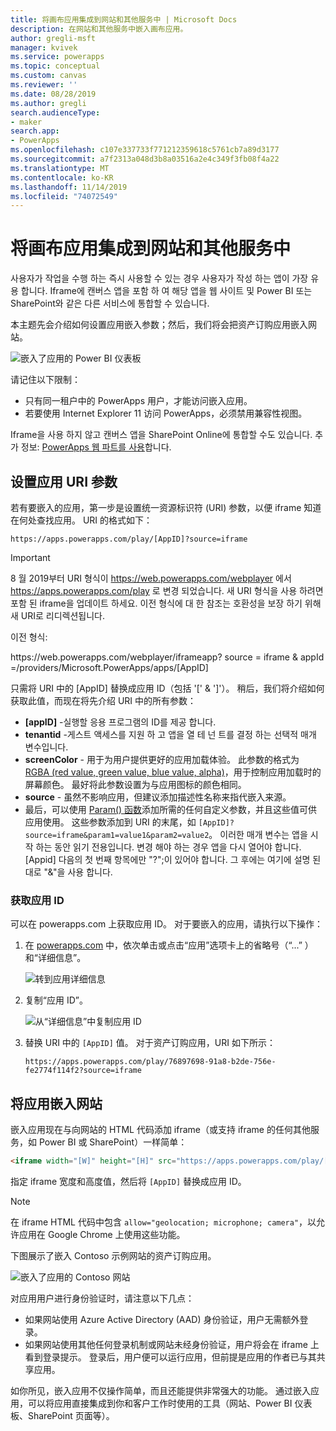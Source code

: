 ```yaml
---
title: 将画布应用集成到网站和其他服务中 | Microsoft Docs
description: 在网站和其他服务中嵌入画布应用。
author: gregli-msft
manager: kvivek
ms.service: powerapps
ms.topic: conceptual
ms.custom: canvas
ms.reviewer: ''
ms.date: 08/28/2019
ms.author: gregli
search.audienceType:
- maker
search.app:
- PowerApps
ms.openlocfilehash: c107e337733f771212359618c5761cb7a89d3177
ms.sourcegitcommit: a7f2313a048d3b8a03516a2e4c349f3fb08f4a22
ms.translationtype: MT
ms.contentlocale: ko-KR
ms.lasthandoff: 11/14/2019
ms.locfileid: "74072549"
---
```

# <a name="integrate-canvas-apps-into-websites-and-other-services"></a>将画布应用集成到网站和其他服务中
사용자가 작업을 수행 하는 즉시 사용할 수 있는 경우 사용자가 작성 하는 앱이 가장 유용 합니다. Iframe에 캔버스 앱을 포함 하 여 해당 앱을 웹 사이트 및 Power BI 또는 SharePoint와 같은 다른 서비스에 통합할 수 있습니다.

本主题先会介绍如何设置应用嵌入参数；然后，我们将会把资产订购应用嵌入网站。

![嵌入了应用的 Power BI 仪表板](./media/embed-apps-dev/embed-dashboard.png)

请记住以下限制：

- 只有同一租户中的 PowerApps 用户，才能访问嵌入应用。
- 若要使用 Internet Explorer 11 访问 PowerApps，必须禁用兼容性视图。

Iframe을 사용 하지 않고 캔버스 앱을 SharePoint Online에 통합할 수도 있습니다. 추가 정보: [PowerApps 웹 파트를 사용](https://support.office.com/article/use-the-powerapps-web-part-6285f05e-e441-408a-99d7-aa688195cd1c)합니다.

## <a name="set-uri-parameters-for-your-app"></a>设置应用 URI 参数
若有要嵌入的应用，第一步是设置统一资源标识符 (URI) 参数，以便 iframe 知道在何处查找应用。 URI 的格式如下：

```
https://apps.powerapps.com/play/[AppID]?source=iframe
```

> [!IMPORTANT]
> 8 월 2019부터 URI 형식이 https://web.powerapps.com/webplayer 에서 https://apps.powerapps.com/play 로 변경 되었습니다. 새 URI 형식을 사용 하려면 포함 된 iframe을 업데이트 하세요. 이전 형식에 대 한 참조는 호환성을 보장 하기 위해 새 URI로 리디렉션됩니다.
>
> 이전 형식:
> 
> https\://web.powerapps.com/webplayer/iframeapp? source = iframe & appId =/providers/Microsoft.PowerApps/apps/[AppID]

只需将 URI 中的 [AppID] 替换成应用 ID（包括 '[' & ']'）。 稍后，我们将介绍如何获取此值，而现在将先介绍 URI 中的所有参数：

* **[appID]** -실행할 응용 프로그램의 ID를 제공 합니다.
* **tenantid** -게스트 액세스를 지원 하 고 앱을 열 테 넌 트를 결정 하는 선택적 매개 변수입니다. 
* **screenColor** - 用于为用户提供更好的应用加载体验。 此参数的格式为 [RGBA (red value, green value, blue value, alpha)](../canvas-apps/functions/function-colors.md)，用于控制应用加载时的屏幕颜色。 最好将此参数设置为与应用图标的颜色相同。
* **source** - 虽然不影响应用，但建议添加描述性名称来指代嵌入来源。
* 最后，可以使用 [Param() 函数](../canvas-apps/functions/function-param.md)添加所需的任何自定义参数，并且这些值可供应用使用。 这些参数添加到 URI 的末尾，如 `[AppID]?source=iframe&param1=value1&param2=value2`。 이러한 매개 변수는 앱을 시작 하는 동안 읽기 전용입니다. 변경 해야 하는 경우 앱을 다시 열어야 합니다. [Appid] 다음의 첫 번째 항목에만 "?";이 있어야 합니다. 그 후에는 여기에 설명 된 대로 "&"을 사용 합니다. 

### <a name="get-the-app-id"></a>获取应用 ID
可以在 powerapps.com 上获取应用 ID。 对于要嵌入的应用，请执行以下操作：

1. 在 [powerapps.com](https://powerapps.microsoft.com) 中，依次单击或点击“应用”选项卡上的省略号（“...” ）和“详细信息”。
   
    ![转到应用详细信息](./media/embed-apps-dev/details.png)
1. 复制“应用 ID”。
   
    ![从“详细信息”中复制应用 ID](./media/embed-apps-dev/app-id.png)
1. 替换 URI 中的 `[AppID]` 值。 对于资产订购应用，URI 如下所示：
   
    ```
    https://apps.powerapps.com/play/76897698-91a8-b2de-756e-fe2774f114f2?source=iframe
    ```

## <a name="embed-your-app-in-a-website"></a>将应用嵌入网站
嵌入应用现在与向网站的 HTML 代码添加 iframe（或支持 iframe 的任何其他服务，如 Power BI 或 SharePoint）一样简单：

```html
<iframe width="[W]" height="[H]" src="https://apps.powerapps.com/play/[AppID]?source=website&screenColor=rgba(165,34,55,1)" allow="geolocation; microphone; camera"/>
```

指定 iframe 宽度和高度值，然后将 `[AppID]` 替换成应用 ID。

> [!NOTE]
> 在 iframe HTML 代码中包含 `allow="geolocation; microphone; camera"`，以允许应用在 Google Chrome 上使用这些功能。

下图展示了嵌入 Contoso 示例网站的资产订购应用。

![嵌入了应用的 Contoso 网站](./media/embed-apps-dev/contoso-website.png)

对应用用户进行身份验证时，请注意以下几点：

- 如果网站使用 Azure Active Directory (AAD) 身份验证，用户无需额外登录。
- 如果网站使用其他任何登录机制或网站未经身份验证，用户将会在 iframe 上看到登录提示。 登录后，用户便可以运行应用，但前提是应用的作者已与其共享应用。

如你所见，嵌入应用不仅操作简单，而且还能提供非常强大的功能。 通过嵌入应用，可以将应用直接集成到你和客户工作时使用的工具（网站、Power BI 仪表板、SharePoint 页面等）。
